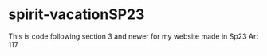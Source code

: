 # spirit-vacationSP23
This is code following section 3 and newer for my website made in Sp23 Art 117
